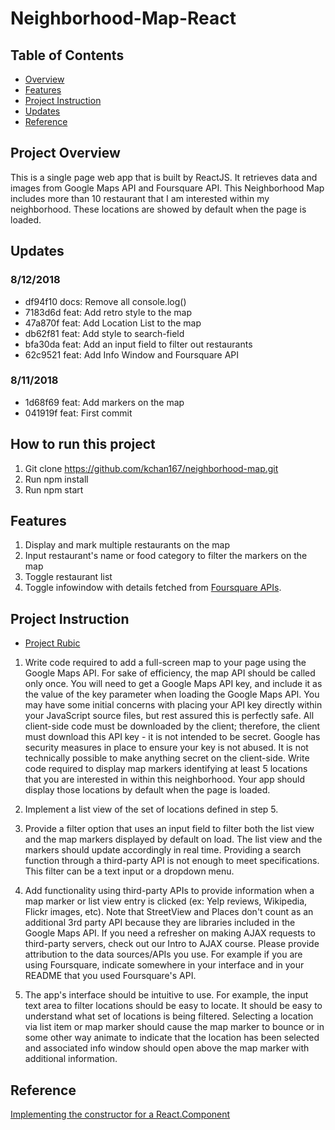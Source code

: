 # Neighborhood-Map-React

## Table of Contents
* [Overview](#project-overview)
* [Features](#features)
* [Project Instruction](#project-instruction)
* [Updates](#updates)
* [Reference](#reference)

## Project Overview

This is a single page web app that is built by ReactJS. It retrieves data and images from Google Maps API and Foursquare API.
This Neighborhood Map includes more than 10 restaurant that I am interested within my neighborhood. These locations are showed by default when the page is loaded.

## Updates
### 8/12/2018
- df94f10 docs: Remove all console.log()
- 7183d6d feat: Add retro style to the map
- 47a870f feat: Add Location List to the map
- db62f81 feat: Add style to search-field
- bfa30da feat: Add an input field to filter out restaurants
- 62c9521 feat: Add Info Window and Foursquare API

### 8/11/2018
- 1d68f69 feat: Add markers on the map
- 041919f feat: First commit

## How to run this project
1. Git clone https://github.com/kchan167/neighborhood-map.git
2. Run npm install
3. Run npm start

## Features

1. Display and mark multiple restaurants on the map
2. Input restaurant's name or food category to filter the markers on the map
3. Toggle restaurant list
4. Toggle infowindow with details fetched from [Foursquare APIs](https://developer.foursquare.com/).

## Project Instruction
- [Project Rubic](https://review.udacity.com/#!/rubrics/1351/view)

1. Write code required to add a full-screen map to your page using the Google Maps API. For sake of efficiency, the map API should be called only once.
You will need to get a Google Maps API key, and include it as the value of the key parameter when loading the Google Maps API. You may have some initial concerns with placing your API key directly within your JavaScript source files, but rest assured this is perfectly safe. All client-side code must be downloaded by the client; therefore, the client must download this API key - it is not intended to be secret. Google has security measures in place to ensure your key is not abused. It is not technically possible to make anything secret on the client-side.
Write code required to display map markers identifying at least 5 locations that you are interested in within this neighborhood. Your app should display those locations by default when the page is loaded.

2. Implement a list view of the set of locations defined in step 5.

3. Provide a filter option that uses an input field to filter both the list view and the map markers displayed by default on load. The list view and the markers should update accordingly in real time. Providing a search function through a third-party API is not enough to meet specifications. This filter can be a text input or a dropdown menu.

4. Add functionality using third-party APIs to provide information when a map marker or list view entry is clicked (ex: Yelp reviews, Wikipedia, Flickr images, etc). Note that StreetView and Places don't count as an additional 3rd party API because they are libraries included in the Google Maps API. If you need a refresher on making AJAX requests to third-party servers, check out our Intro to AJAX course. Please provide attribution to the data sources/APIs you use. For example if you are using Foursquare, indicate somewhere in your interface and in your README that you used Foursquare's API.

5. The app's interface should be intuitive to use. For example, the input text area to filter locations should be easy to locate. It should be easy to understand what set of locations is being filtered. Selecting a location via list item or map marker should cause the map marker to bounce or in some other way animate to indicate that the location has been selected and associated info window should open above the map marker with additional information.

## Reference

[Implementing the constructor for a React.Component](https://reactjs.org/docs/react-component.html#constructor)
